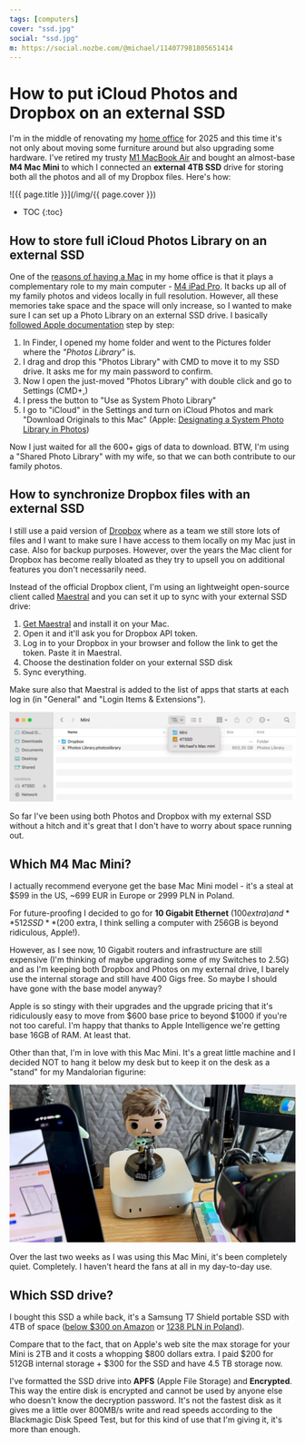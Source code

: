 ```yaml
---
tags: [computers]
cover: "ssd.jpg"
social: "ssd.jpg"
m: https://social.nozbe.com/@michael/114077981805651414
---
```


# How to put iCloud Photos and Dropbox on an external SSD

I'm in the middle of renovating my [home office](/office) for 2025 and this time it's not only about moving some furniture around but also upgrading some hardware. I've retired my trusty [M1 MacBook Air](/ipadmac/) and bought an almost-base **M4 Mac Mini** to which I connected an **external 4TB SSD** drive for storing both all the photos and all of my Dropbox files. Here's how:

<!--More-->

![{{ page.title }}](/img/{{ page.cover }})

* TOC
{:toc}

## How to store full iCloud Photos Library on an external SSD

One of the [reasons of having a Mac](/ipadmac) in my home office is that it plays a complementary role to my main computer - [M4 iPad Pro](/ipadm4). It backs up all of my family photos and videos locally in full resolution. However, all these memories take space and the space will only increase, so I wanted to make sure I can set up a Photo Library on an external SSD drive. I basically [followed Apple documentation](https://support.apple.com/en-us/108345) step by step:

1. In Finder, I opened my home folder and went to the Pictures folder where the *"Photos Library"* is.
2. I drag and drop this "Photos Library" with CMD to move it to my SSD drive. It asks me for my main password to confirm.
3. Now I open the just-moved "Photos Library" with double click and go to Settings (CMD+,)
4. I press the button to "Use as System Photo Library"
5. I go to "iCloud" in the Settings and turn on iCloud Photos and mark "Download Originals to this Mac" (Apple: [Designating a System Photo Library in Photos](https://support.apple.com/en-us/104946))

Now I just waited for all the 600+ gigs of data to download. BTW, I'm using a "Shared Photo Library" with my wife, so that we can both contribute to our family photos.

## How to synchronize Dropbox files with an external SSD

I still use a paid version of [Dropbox](https://www.dropbox.com/referrals/AACwPnD3pwZyaDY_rBhkDthxaFpSR5pPtw4) where as a team we still store lots of files and I want to make sure I have access to them locally on my Mac just in case. Also for backup purposes. However, over the years the Mac client for Dropbox has become really bloated as they try to upsell you on additional features you don't necessarily need.

Instead of the official Dropbox client, I'm using an lightweight open-source client called [Maestral](https://maestral.app) and you can set it up to sync with your external SSD drive:

1. [Get Maestral](https://github.com/samschott/maestral/releases) and install it on your Mac.
2. Open it and it'll ask you for Dropbox API token.
3. Log in to your Dropbox in your browser and follow the link to get the token. Paste it in Maestral.
4. Choose the destination folder on your external SSD disk
5. Sync everything.

Make sure also that Maestral is added to the list of apps that starts at each log in (in "General" and "Login Items & Extensions").

![{{ page.title }} folder](/img/ssd-folder.jpg)

So far I've been using both Photos and Dropbox with my external SSD without a hitch and it's great that I don't have to worry about space running out.

## Which M4 Mac Mini?

I actually recommend everyone get the base Mac Mini model - it's a steal at $599 in the US, ~699 EUR in Europe or 2999 PLN in Poland.

For future-proofing I decided to go for **10 Gigabit Ethernet** ($100 extra) and **512 SSD** ($200 extra, I think selling a computer with 256GB is beyond ridiculous, Apple!).

However, as I see now, 10 Gigabit routers and infrastructure are still expensive (I'm thinking of maybe upgrading some of my Switches to 2.5G) and as I'm keeping both Dropbox and Photos on my external drive, I barely use the internal storage and still have 400 Gigs free. So maybe I should have gone with the base model anyway?

Apple is so stingy with their upgrades and the upgrade pricing that it's ridiculously easy to move from $600 base price to beyond $1000 if you're not too careful. I'm happy that thanks to Apple Intelligence we're getting base 16GB of RAM. At least that.

Other than that, I'm in love with this Mac Mini. It's a great little machine and I decided NOT to hang it below my desk but to keep it on the desk as a "stand" for my Mandalorian figurine:

![{{ page.title }} mando](/img/ssd-mando.jpg)

Over the last two weeks as I was using this Mac Mini, it's been completely quiet. Completely. I haven't heard the fans at all in my day-to-day use.

## Which SSD drive?

I bought this SSD a while back, it's a Samsung T7 Shield portable SSD with 4TB of space ([below $300 on Amazon](https://amzn.to/41jitw1) or [1238 PLN in Poland](https://amzn.to/41zXJl6)).

Compare that to the fact, that on Apple's web site the max storage for your Mini is 2TB and it costs a whopping $800 dollars extra. I paid $200 for 512GB internal storage + $300 for the SSD and have 4.5 TB storage now.

I've formatted the SSD drive into **APFS** (Apple File Storage) and **Encrypted**. This way the entire disk is encrypted and cannot be used by anyone else who doesn't know the decryption password. It's not the fastest disk as it gives me a little over 800MB/s write and read speeds according to the Blackmagic Disk Speed Test, but for this kind of use that I'm giving it, it's more than enough.

[n]: https://michael.gratis/nozbe
[np]: https://michael.gratis/nozbepersonal